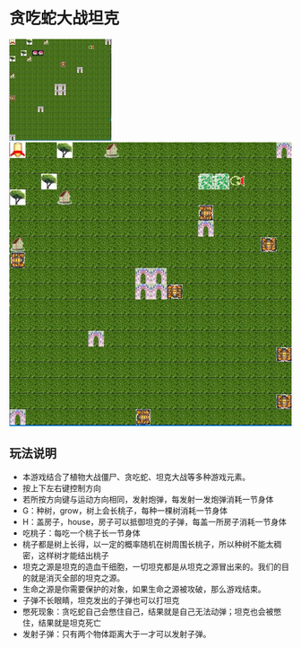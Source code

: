 # 贪吃蛇大战坦克
![图片未显示](one.jpg)
![图片未显示](two.jpg)

## 玩法说明
* 本游戏结合了植物大战僵尸、贪吃蛇、坦克大战等多种游戏元素。  
* 按上下左右键控制方向
* 若所按方向键与运动方向相同，发射炮弹，每发射一发炮弹消耗一节身体
* G：种树，grow，树上会长桃子，每种一棵树消耗一节身体
* H：盖房子，house，房子可以抵御坦克的子弹，每盖一所房子消耗一节身体
* 吃桃子：每吃一个桃子长一节身体
* 桃子都是树上长得，以一定的概率随机在树周围长桃子，所以种树不能太稠密，这样树才能结出桃子
* 坦克之源是坦克的造血干细胞，一切坦克都是从坦克之源冒出来的。我们的目的就是消灭全部的坦克之源。
* 生命之源是你需要保护的对象，如果生命之源被攻破，那么游戏结束。
* 子弹不长眼睛，坦克发出的子弹也可以打坦克
* 憋死现象：贪吃蛇自己会憋住自己，结果就是自己无法动弹；坦克也会被憋住，结果就是坦克死亡
* 发射子弹：只有两个物体距离大于一才可以发射子弹。
